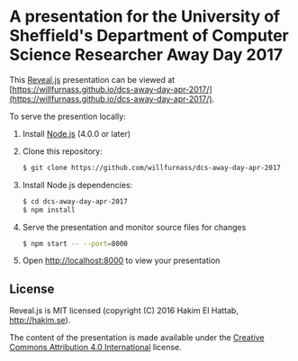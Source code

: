 # A presentation for the University of Sheffield's Department of Computer Science Researcher Away Day 2017

This [Reveal.js](http://lab.hakim.se/reveal-js/) presentation can be viewed at [https://willfurnass.github.io/dcs-away-day-apr-2017/](https://willfurnass.github.io/dcs-away-day-apr-2017/).

To serve the presention locally:

1. Install [Node.js](http://nodejs.org/) (4.0.0 or later)

1. Clone this repository:
   ```sh
   $ git clone https://github.com/willfurnass/dcs-away-day-apr-2017
   ```

1. Install Node.js dependencies:
   ```sh
   $ cd dcs-away-day-apr-2017
   $ npm install
   ```

1. Serve the presentation and monitor source files for changes
   ```sh
   $ npm start -- --port=8000
   ```

1. Open <http://localhost:8000> to view your presentation

## License

Reveal.js is MIT licensed (copyright (C) 2016 Hakim El Hattab, http://hakim.se).

The content of the presentation is made available under the [Creative Commons Attribution 4.0 International](https://creativecommons.org/licenses/by/4.0/) license.
